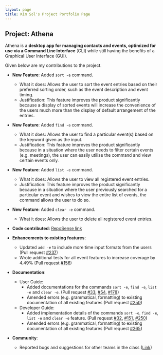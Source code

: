 ```yaml
---
layout: page
title: Kim Sol's Project Portfolio Page
---
```


## Project: Athena

Athena is a **desktop app for managing contacts and events, optimized for use via a Command Line Interface** (CLI) while
still having the benefits of a Graphical User Interface (GUI).

Given below are my contributions to the project.

* **New Feature**: Added `sort -e` command.
  * What it does: Allows the user to sort the event entries based on their preferred sorting order, such as the event description and event timing.
  * Justification: This feature improves the product significantly because a display of sorted events will increase the convenience of the users much more than the display of default arrangement of the entries.

* **New Feature**: Added `find -e` command.
  * What it does: Allows the user to find a particular event(s) based on the keyword given as the input. 
  * Justification: This feature improves the product significantly because in a situation where the user needs to filter certain events (e.g. meetings), the user can easily utilise the command and view certain events only. 
  
* **New Feature**: Added `list -e` command.
  * What it does: Allows the user to view all registered event entries. 
  * Justification: This feature improves the product significantly because in a situation where the user previously searched for a particular event and wishes to view the entire list of events, the command allows the user to do so. 
  
* **New Feature**: Added `clear -e` command.
  * What it does: Allows the user to delete all registered event entries. 

* **Code contributed**: [RepoSense link](https://nus-cs2103-ay2021s1.github.io/tp-dashboard/#breakdown=true&search=solkim-83)

* **Enhancements to existing features**:
  * Updated `add -e` to include more time input formats from the users (Pull request
    [\#237](https://github.com/AY2021S1-CS2103T-W10-4/tp/pull/237))
  * Wrote additional tests for all event features to increase coverage by 4.49% (Pull request
    [\#156](https://github.com/AY2021S1-CS2103T-W10-4/tp/pull/156))

* **Documentation**:
  * User Guide:
    * Added documentations for the commands `sort -e`, `find -e`, `list -e` and `clear -e`. (Pull request
    [\#33](https://github.com/AY2021S1-CS2103T-W10-4/tp/pull/33),
    [\#54](https://github.com/AY2021S1-CS2103T-W10-4/tp/pull/54),
    [\#178](https://github.com/AY2021S1-CS2103T-W10-4/tp/pull/178))
    * Amended errors (e.g. grammatical, formatting) to existing documentation of all existing features (Pull request
    [\#250](https://github.com/AY2021S1-CS2103T-W10-4/tp/pull/250))
  * Developer Guide:
    * Added implementation details of the commands `sort -e`, `find -e`, `list -e` and `clear -e` feature. (Pull request
    [\#32](https://github.com/AY2021S1-CS2103T-W10-4/tp/pull/32),
    [\#151](https://github.com/AY2021S1-CS2103T-W10-4/tp/pull/151),
    [\#250](https://github.com/AY2021S1-CS2103T-W10-4/tp/pull/250))
    * Amended errors (e.g. grammatical, formatting) to existing documentation of all existing features (Pull request
    [\#265](https://github.com/AY2021S1-CS2103T-W10-4/tp/pull/265))

* **Community**:
  * Reported bugs and suggestions for other teams in the class ([Link](https://github.com/solkim-83/ped/issues))
